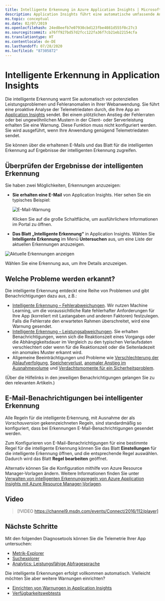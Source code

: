 ```yaml
---
title: Intelligente Erkennung in Azure Application Insights | Microsoft Docs
description: Application Insights führt eine automatische umfassende Analyse Ihrer App-Telemetrie durch und warnt Sie vor potenziellen Problemen.
ms.topic: conceptual
ms.date: 02/07/2019
ms.openlocfilehash: 24ed8eefb7e07930cbd123fbe4081d555f0c27c3
ms.sourcegitcommit: a76ff927bd57d2fcc122fa36f7cb21eb22154cfa
ms.translationtype: HT
ms.contentlocale: de-DE
ms.lasthandoff: 07/28/2020
ms.locfileid: "87305872"
---
```

# <a name="smart-detection-in-application-insights"></a>Intelligente Erkennung in Application Insights
 Die intelligente Erkennung warnt Sie automatisch vor potenziellen Leistungsproblemen und Fehleranomalien in Ihrer Webanwendung. Sie führt eine proaktive Analyse der Telemetriedaten durch, die Ihre App an [Application Insights](./app-insights-overview.md) sendet. Bei einem plötzlichen Anstieg der Fehlerraten oder bei ungewöhnlichen Mustern in der Client- oder Serverleistung erhalten Sie eine Warnung. Diese Funktion muss nicht konfiguriert werden. Sie wird ausgeführt, wenn Ihre Anwendung genügend Telemetriedaten sendet.

Sie können über die erhaltenen E-Mails und das Blatt für die intelligenten Erkennung auf Ergebnisse der intelligenten Erkennung zugreifen.

## <a name="review-your-smart-detections"></a>Überprüfen der Ergebnisse der intelligenten Erkennung
Sie haben zwei Möglichkeiten, Erkennungen anzuzeigen:

* **Sie erhalten eine E-Mail** von Application Insights. Hier sehen Sie ein typisches Beispiel:
  
    ![E-Mail-Warnung](./media/proactive-diagnostics/03.png)
  
    Klicken Sie auf die große Schaltfläche, um ausführlichere Informationen im Portal zu öffnen.
* **Das Blatt „Intelligente Erkennung“** in Application Insights. Wählen Sie **Intelligente Erkennung** im Menü **Untersuchen** aus, um eine Liste der aktuellen Erkennungen anzuzeigen.

![Aktuelle Erkennungen anzeigen](./media/proactive-diagnostics/04.png)

Wählen Sie eine Erkennung aus, um ihre Details anzuzeigen.

## <a name="what-problems-are-detected"></a>Welche Probleme werden erkannt?
Die intelligente Erkennung entdeckt eine Reihe von Problemen und gibt Benachrichtigungen dazu aus, z.B.:

* [Intelligente Erkennung – Fehlerabweichungen](./proactive-failure-diagnostics.md). Wir nutzen Machine Learning, um die voraussichtliche Rate fehlerhafter Anforderungen für Ihre App (korreliert mit Lastangaben und anderen Faktoren) festzulegen. Falls die Fehlerrate den erwarteten Rahmen überschreitet, wird eine Warnung gesendet.
* [Intelligente Erkennung – Leistungsabweichungen](./proactive-performance-diagnostics.md). Sie erhalten Benachrichtigungen, wenn sich die Reaktionszeit eines Vorgangs oder die Abhängigkeitsdauer im Vergleich zu den typischen Verlaufsdaten verschlechtert oder wenn für die Reaktionszeit oder die Seitenladezeit ein anomales Muster erkannt wird.   
* Allgemeine Beeinträchtigungen und Probleme wie [Verschlechterung der Ablaufverfolgung](./proactive-trace-severity.md), [Speicherverlust](./proactive-potential-memory-leak.md), [anomaler Anstieg im Ausnahmevolume](./proactive-exception-volume.md) und [Verdachtsmomente für ein Sicherheitsproblem](./proactive-application-security-detection-pack.md).

(Über die Hilfelinks in den jeweiligen Benachrichtigungen gelangen Sie zu den relevanten Artikeln.)

## <a name="smart-detection-email-notifications"></a>E-Mail-Benachrichtigungen bei intelligenter Erkennung

Alle Regeln für die intelligente Erkennung, mit Ausnahme der als _Vorschauversion_ gekennzeichneten Regeln, sind standardmäßig so konfiguriert, dass bei Erkennungen E-Mail-Benachrichtigungen gesendet werden.

Zum Konfigurieren von E-Mail-Benachrichtigungen für eine bestimmte Regel für die intelligente Erkennung können Sie das Blatt **Einstellungen** für die intelligente Erkennung öffnen, und die entsprechende Regel auswählen. Dadurch wird das Blatt **Regel bearbeiten** geöffnet.

Alternativ können Sie die Konfiguration mithilfe von Azure Resource Manager-Vorlagen ändern. Weitere Informationen finden Sie unter [Verwalten von intelligenten Erkennungsregeln von Azure Application Insights mit Azure Resource Manager-Vorlagen](./proactive-arm-config.md).

## <a name="video"></a>Video

> [!VIDEO https://channel9.msdn.com/events/Connect/2016/112/player]

## <a name="next-steps"></a>Nächste Schritte
Mit den folgenden Diagnosetools können Sie die Telemetrie Ihrer App untersuchen:

* [Metrik-Explorer](../platform/metrics-charts.md)
* [Suchexplorer](./diagnostic-search.md)
* [Analytics: Leistungsfähige Abfragesprache](../log-query/get-started-portal.md)

Die intelligente Erkennungen erfolgt vollkommen automatisch. Vielleicht möchten Sie aber weitere Warnungen einrichten?

* [Einrichten von Warnungen in Application Insights](../platform/alerts-log.md)
* [Verfügbarkeitswebtests](./monitor-web-app-availability.md) 

